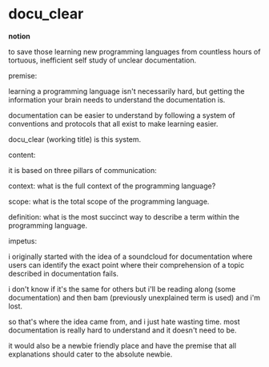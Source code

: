 docu_clear
==========
<b>notion</b>
 
to save those learning new programming languages from countless hours 
of tortuous, inefficient self study of unclear documentation. 

premise:  

learning a programming language isn't necessarily hard, but getting the information your brain needs to understand the documentation is. 

documentation can be easier to understand by following a system of conventions and protocols that all exist to make learning easier. 

docu_clear (working title) is this system. 

content:  

it is based on three pillars of communication:

context: what is the full context of the programming language? 

scope: what is the total scope of the programming language. 

definition: what is the most succinct way to describe a term within the programming language. 

impetus:  

i originally started with the idea of a soundcloud for documentation where users can identify the exact point where their comprehension of a topic described in documentation fails.

i don't know if it's the same for others but i'll be reading along (some documentation) and then bam (previously unexplained term is used) and i'm lost. 

so that's where the idea came from, and i just hate wasting time. most documentation is really hard to understand and it doesn't need to be. 

it would also be a newbie friendly place and have the premise that all explanations should cater to the absolute newbie. 
